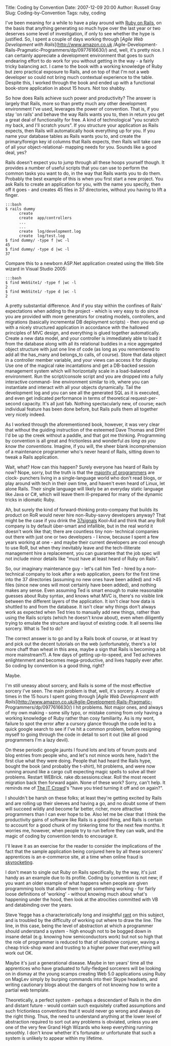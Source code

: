 Title: Coding by Convention
Date: 2007-12-09 20:00
Author: Russell Gray
Slug: Coding-by-Convention
Tags: ruby, coding

I've been meaning for a while to have a play around with [Ruby on
Rails](http://www.rubyonrails.org/), on the basis that anything generating so
much hype over the last year or two deserves some level of investigation, if
only to see whether the hype is justified. So, I spent a couple of days
working through [*Agile Web Development with Rails*](http://www.amazon.co.uk
/Agile-Development-Rails-Pragmatic-Programmers/dp/0977616630/) and, well, it's
pretty nice. I can certainly appreciate a development environment that goes to
such endearing effort to do work for you without getting in the way - a fairly
tricky balancing act. I came to the book with a working knowledge of Ruby but
zero practical exposure to Rails, and on top of that I'm not a web developer
so could not bring much contextual experience to the table. Despite this, I
worked through the book and ended up with a functional book-store application
in about 15 hours. Not too shabby.

So how does Rails achieve such power and productivity? The answer is largely
that Rails, more so than pretty much any other development environment I've
used, leverages the power of convention. That is, if you stay 'on rails' and
behave the way Rails wants you to, then in return you get a great deal of
functionality for free. A kind of technological "you scratch my back, and I'll
scratch yours". If you structure your application as Rails expects, then Rails
will automatically hook everything up for you. If you name your database
tables as Rails wants you to, and create the primary/foreign key id columns
that Rails expects, then Rails will take care of all your object-relational-
mapping needs for you. Sounds like a good deal, yes?

Rails doesn't expect you to jump through all these hoops yourself though. It
provides a number of useful scripts that you can use to perform the common
tasks you want to do, in the way that Rails wants you to do them. Probably the
best example of this is when you first start a new project. You ask Rails to
create an application for you, with the name you specify, then off it goes -
and creates 45 files in 37 directories, without you having to lift a finger.

    :::bash
    $ rails dummy
          create
          create  app/controllers
          ...
          ...
          create  log/development.log
          create  log/test.log
    $ find dummy/ -type f |wc -l
    45
    $ find dummy/ -type d |wc -l
    37

Compare this to a newborn ASP.Net application created using the Web Site
wizard in Visual Studio 2005:

    :::bash
    $ find WebSite1/ -type f |wc -l
    2
    $ find WebSite1/ -type d |wc -l
    2

A pretty substantial difference. And if you stay within the confines of Rails'
expectations when adding to the project - which is very easy to do since you
are provided with more generators for creating models, controllers, and
migrations (basically incremental DB deployment scripts) - then you end up
with a nicely structured application in accordance with the hallowed
principles of MVC design, and everything is glued together automatically.
Create a new data model, and your controller is immediately able to load it
from the database along with all its relational buddies in a nice aggregated
object structure with just one line of code (as long as you remembered to add
all the has\_many and belongs\_to calls, of course). Store that data object in
a controller member variable, and your views can access it for display. Use
one of the magical rake incantations and get a DB-backed session management
system which will horizontally scale in a load-balanced environment. Run the
script/console script and you are dropped into a fully interactive command-
line environment similar to irb, where you can instantiate and interact with
all your objects dynamically. Tail the development log and you can see all the
generated SQL as it is executed, and even get indicated performance in terms
of theoretical request-per-second capacity. It's all just fab. Nothing
spectacularly new, of course; each individual feature has been done before,
but Rails pulls them all together very nicely indeed.

As I worked through the aforementioned book, however, it was very clear that
without the guiding instruction of the esteemed Dave Thomas and DHH I'd be up
the creek without a paddle, and that got me thinking. Programming by
convention is all great and frictionless and wonderful *as long as you know
the conventions*. Imagine, if you will, the sheer blank incomprehension of a
maintenance programmer who's never heard of Rails, sitting down to tweak a
Rails application.

Wait, what? How can this happen? Surely everyone has heard of Rails by now?
Nope, sorry, but the truth is that the [majority of
programmers](http://www.codinghorror.com/blog/archives/001002.html) are clock-
punchers living in a single-language world who don't read blogs, or play
around with tech in their own time, and haven't even heard of Linux, let alone
Rails. Their single language will likely be an everyday static language like
Java or C\#, which will leave them ill-prepared for many of the dynamic tricks
in idiomatic Ruby.

Ah, but surely the kind of forward-thinking proto-company that builds its
product on RoR would never hire non-Ruby-savvy developers anyway? That might
be the case if you drink the [37signals](http://www.37signals.com/) Kool-Aid
and think that any RoR company is by default über-smart and infallible, but in
the real world it doesn't work like that; there are countless tiny non-
technical companies out there with just one or two developers - I know,
because I spent a few years working at one - and maybe their current
developers are cool enough to use RoR, but when they inevitably leave and the
tech-illiterate management hire a replacement, you can guarantee that the job
spec will not include minor details like "must have at least heard of Ruby on
Rails".

So, our imaginary maintenance guy - let's call him Ted - hired by a non-
technical company to look after a web application, peers for the first time
into the 37 directories (assuming no new ones have been added) and \>45 files
(since new ones will most certainly have been added), and nothing makes any
sense. Even assuming Ted is smart enough to make reasonable guesses about Ruby
syntax, and knows what MVC is, there's no visible link between the different
layers of the application. It isn't clear how data is shuttled to and from the
database. It isn't clear why things don't always work as expected when Ted
tries to manually add new things, rather than using the Rails scripts (which
he doesn't know about), even when diligently trying to emulate the structure
and layout of existing code. It all seems like sorcery. What is Ted to do?

The correct answer is to go and by a Rails book of course, or at least try and
pick out the decent tutorials on the web (unfortunately, there's a lot more
chaff than wheat in this area, maybe a sign that Rails is becoming a bit more
mainstream?). A few days of getting up-to-speed, and Ted achieves
enlightenment and becomes mega-productive, and lives happily ever after. So
coding by convention is a good thing, right?

Maybe.

I'm still uneasy about sorcery, and Rails is some of the most effective
sorcery I've seen. The main problem is that, well, it's sorcery. A couple of
times in the 15 hours I spent going through [*Agile Web Development with
Rails*](http://www.amazon.co.uk/Agile-Development-Rails-Pragmatic-
Programmers/dp/0977616630/) I hit problems. Not major ones, and always of my
own making - some silly typo, or mistake coming from only having a working
knowledge of Ruby rather than cosy familiarity. As is my wont, failure to spot
the error after a cursory glance through the code led to a quick google search
to see if I've hit a common problem, before resigning myself to going through
the code in detail to sort it out (like all good programmers I'm a lazy
devil).

On these periodic google jaunts I found lots and lots of forum posts and blog
entries from people who, and let's not mince words here, hadn't the first clue
what they were doing. People that had heard the Rails hype, bought the book
(and probably the t-shirt), hit problems, and were now running around like a
cargo cult expecting magic spells to solve all their problems. Restart
WEBrick. rake db:sessions:clear. Roll the most recent migration back then
forward again. None of these work? Sorry, can't help. It reminds me of [The IT
Crowd](http://en.wikipedia.org/wiki/The_IT_Crowd)'s "have you tried turning it
off and on again?".

I shouldn't be harsh on these folks; at least they're getting excited by Rails
and are rolling up their sleeves and having a go, and no doubt some of them
will succeed wildly and become far better, richer, more attractive programmers
than I can ever hope to be. Also let me be clear that I think the productivity
gains of software like Rails is a good thing, and Rails is certain to account
for a good chunk of my tinkering time for the next few months. It worries me,
however, when people try to run before they can walk, and the magic of coding
by convention tends to encourage it.

I'll leave it as an exercise for the reader to consider the implications of
the fact that the sample application being conjured here by all these
sorcerers' apprentices is an e-commerce site, at a time when online fraud is
[skyrocketing](http://news.bbc.co.uk/1/hi/business/6298641.stm).

I don't mean to single out Ruby on Rails specifically, by the way, it's just
handy as an example due to its profile. Coding by convention is not new; if
you want an older example of what happens when people are given programming
tools that allow them to get something working - for fairly loose definitions
of 'working' - without knowing much about what's happening under the hood,
then look at the atrocities committed with VB and databinding over the years.

Steve Yegge has a characteristically long and insightful
[rant](http://steve.yegge.googlepages.com/practical-magic) on this subject,
and is troubled by the difficulty of working out where to draw the line. The
line, in this case, being the level of abstraction at which a programmer
should understand a system - high enough not to be bogged down in insane
detail (e.g. knowing how semiconductors work) but not so high that the role of
programmer is reduced to that of sideshow conjurer, waving a cheap trick-shop
wand and trusting to a higher power that everything will work out OK.

Maybe it's just a generational disease. Maybe in ten years' time all the
apprentices who have graduated to fully-fledged sorcerers will be looking on
in dismay at the young scamps creating Web 5.0 applications using Ruby on
MagLev simply by burping commands into their Skype headsets, and writing
cautionary blogs about the dangers of not knowing how to write a partial web
template.

Theoretically, a perfect system - perhaps a descendant of Rails in the dim and
distant future - would contain such exquisitely crafted assumptions and such
frictionless conventions that it would never go wrong and always do the right
thing. Thus, the need to understand anything at the lower level of abstraction
required to sort out any problems is obviated, unless you are one of the very
few Grand High Wizards who keep everything running smoothly. I don't know
whether it's fortunate or unfortunate that such a system is unlikely to appear
within my lifetime.
